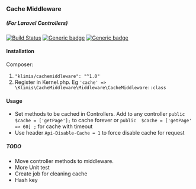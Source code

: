 ### Cache Middleware 
##### (For Laravel Controllers)
[![Build Status](https://travis-ci.org/klimis/cache-middleware.svg?branch=master)](https://travis-ci.org/klimis/cache-middleware)
[![Generic badge](https://img.shields.io/badge/stable-1.0.9-<COLOR>.svg)](https://github.com/klimis/cache-middleware/tree/1.0.9)
[![Generic badge](https://img.shields.io/badge/licence-MIT-BROWN.svg)](https://opensource.org/licenses/MIT)

#### Installation
Composer:
1. `"klimis/cachemiddleware": "^1.0"`
2. Register in Kernel.php.  Eg `'cache' => \Klimis\CacheMiddleware\Middleware\CacheMiddleware::class`   
#### Usage
* Set methods to be cached in Controllers. Add to any controller `public $cache = ['getPage'];` to cache forever or 
`public  $cache = ['getPage' => 60] ;` for cache with timeout
* Use header `Api-Disable-Cache = 1` to force disable cache for request

##### TODO
* Move controller methods to middleware.
* More Unit test
* Create job for cleaning cache 
* Hash key


